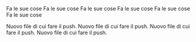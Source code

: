 Fa le sue cose
Fa le sue cose
Fa le sue cose
Fa le sue cose
Fa le sue cose
Fa le sue cose




Nuovo file di cui fare il push.
Nuovo file di cui fare il push.
Nuovo file di cui fare il push.
Nuovo file di cui fare il push.
